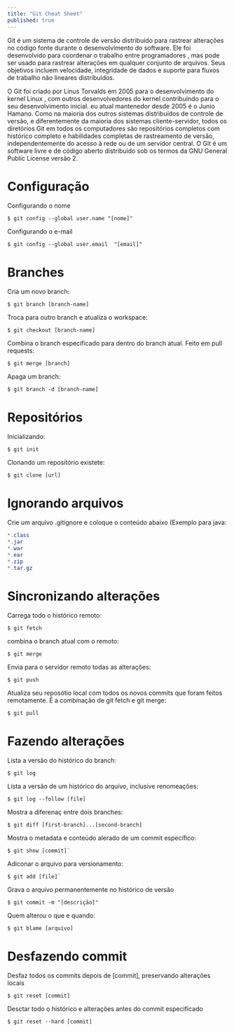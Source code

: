 ```yaml
---
title: "Git Cheat Sheet"
published: true
---
```


Git é um sistema de controle de versão distribuído para rastrear alterações no código fonte durante o desenvolvimento do software. Ele foi desenvolvido para coordenar o trabalho entre programadores , mas pode ser usado para rastrear alterações em qualquer conjunto de arquivos. Seus objetivos incluem velocidade, integridade de dados e suporte para fluxos de trabalho não lineares distribuídos. 

O Git foi criado por Linus Torvalds em 2005 para o desenvolvimento do kernel Linux , com outros desenvolvedores do kernel contribuindo para o seu desenvolvimento inicial. eu atual mantenedor desde 2005 é o Junio Hamano. Como na maioria dos outros sistemas distribuídos de controle de versão, e diferentemente da maioria dos sistemas cliente-servidor, todos os diretórios Git em todos os computadores são repositórios completos com histórico completo e habilidades completas de rastreamento de versão, independentemente do acesso à rede ou de um servidor central. O Git é um software livre e de código aberto distribuído sob os termos da GNU General Public License versão 2.

# Configuração
Configurando o nome
```console
$ git config --global user.name "[nome]"
```

Configurando o e-mail
```console
$ git config --global user.email  "[email]"
```

# Branches
Cria um novo branch:
```console
$ git branch [branch-name]
```

Troca para outro branch e atualiza o workspace:
```console
$ git checkout [branch-name]
```

Combina o branch especificado para dentro do branch atual. Feito em pull requests:
```console
$ git merge [branch]
```

Apaga um branch:
```console
$ git branch -d [branch-name]
```

# Repositórios
Inicializando:
```console
$ git init
```

Clonando um repositório existete:
```console
$ git clone [url]
```

# Ignorando arquivos
Crie um arquivo .gitignore e coloque o conteúdo abaixo (Exemplo para java:
```java
*.class
*.jar
*.war
*.ear
*.zip
*.tar.gz
```

# Sincronizando alterações
Carrega todo o histórico remoto:
```console
$ git fetch
```

combina o branch atual com o remoto:
```console
$ git merge
```

Envia para o servidor remoto todas as alterações:
```console
$ git push
```

Atualiza seu reposótio local com todos os novos commits que foram feitos remotamente. É a combinação de git fetch e git merge:
```console
$ git pull
```

# Fazendo alterações
Lista a versão do histórico do branch:
```console
$ git log
```

Lista a versão de um histórico do arquivo, inclusive renomeações:
```console
$ git log --follow [file]
```

Mostra a diferenaç entre dois branches:
```console
$ git diff [first-branch]...[second-branch]
```

Mostra o metadata e conteúdo alerado de um commit específico:
```console
$ git show [commit]`
```

Adiconar o arquivo para versionamento:
```console
$ git add [file]`
```

Grava o arquivo permanentemente no histórico de versão
```console
$ git commit -m "[descrição]"
```

Quem alterou o que e quando:
```console
$ git blame [arquivo]
```


# Desfazendo commit
Desfaz todos os commits depois de [commit], preservando alterações locais
```console
$ git reset [commit]
```

Desctar todo o histórico e alterações antes do commit especificado
```console
$ git reset --hard [commit]
```
